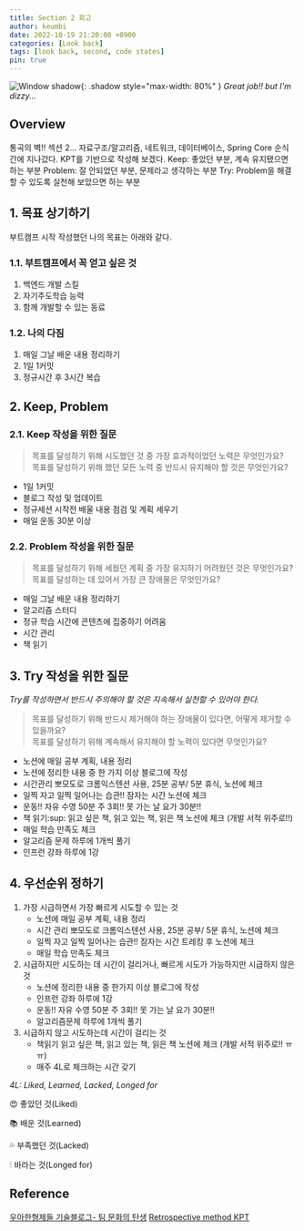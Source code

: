 ```yaml
---
title: Section 2 회고
author: keumbi
date: 2022-10-19 21:20:00 +0900
categories: [Look back]
tags: [look back, second, code states]
pin: true
---
```


![Window shadow](https://media3.giphy.com/media/APH2yVA1J0EWA/giphy.gif){: .shadow style="max-width: 80%" }
_Great job!! but I'm dizzy..._

## Overview
통곡의 벽!! 섹션 2... 자료구조/알고리즘, 네트워크, 데이터베이스, Spring Core 순식간에 지나갔다. KPT를 기반으로 작성해 보겠다.
Keep: 좋았던 부분, 계속 유지됐으면 하는 부분
Problem: 잘 안되었던 부분, 문제라고 생각하는 부분
Try: Problem을 해결할 수 있도록 실천해 보았으면 하는 부분

## 1. 목표 상기하기
부트캠프 시작 작성했던 나의 목표는 아래와 같다.
### 1.1. 부트캠프에서 꼭 얻고 싶은 것

1. 백엔드 개발 스킬
2. 자기주도학습 능력
3. 함께 개발할 수 있는 동료

### 1.2. 나의 다짐

1. 매일 그날 배운 내용 정리하기
2. 1일 1커밋
3. 정규시간 후 3시간 복습

## 2. Keep, Problem
### 2.1. Keep 작성을 위한 질문
>목표를 달성하기 위해 시도했던 것 중 가장 효과적이었던 노력은 무엇인가요?<br>
>목표를 달성하기 위해 했던 모든 노력 중 반드시 유지해야 할 것은 무엇인가요?

* 1일 1커밋
* 블로그 작성 및 업데이트
* 정규세션 시작전 배울 내용 점검 및 계획 세우기
* 매일 운동 30분 이상

### 2.2. Problem 작성을 위한 질문
>목표를 달성하기 위해 세웠던 계획 중 가장 유지하기 어려웠던 것은 무엇인가요?<br>
>목표를 달성하는 데 있어서 가장 큰 장애물은 무엇인가요?


* 매일 그날 배운 내용 정리하기
* 알고리즘 스터디
* 정규 학습 시간에 콘텐츠에 집중하기 어려움
* 시간 관리
* 책 읽기


## 3. Try 작성을 위한 질문
*Try를 작성하면서 반드시 주의해야 할 것은 지속해서 실천할 수 있어야 한다.*

>목표를 달성하기 위해 반드시 제거해야 하는 장애물이 있다면, 어떻게 제거할 수 있을까요? <br>
>목표를 달성하기 위해 계속해서 유지해야 할 노력이 있다면 무엇인가요?

* 노션에 매일 공부 계획, 내용 정리
* 노션에 정리한 내용 중 한 가지 이상 블로그에 작성
* 시간관리 뽀모도로 크롬익스텐션 사용, 25분 공부/ 5분 휴식, 노션에 체크
* 일찍 자고 일찍 일어나는 습관!! 잠자는 시간 노션에 체크
* 운동!! 자유 수영 50분 주 3회!! 못 가는 날 요가 30분!!
* 책 읽기:sup: 읽고 싶은 책, 읽고 있는 책, 읽은 책 노션에 체크 (개발 서적 위주로!!)
* 매일 학습 만족도 체크
* 알고리즘 문제 하루에 1개씩 풀기
* 인프런 강좌 하루에 1강



## 4. 우선순위 정하기
1. 가장 시급하면서 가장 빠르게 시도할 수 있는 것
   * 노션에 매일 공부 계획, 내용 정리
   * 시간 관리 뽀모도로 크롬익스텐션 사용, 25분 공부/ 5분 휴식, 노션에 체크
   * 일찍 자고 일찍 일어나는 습관!! 잠자는 시간 트레킹 후 노션에 체크
   * 매일 학습 만족도 체크
2. 시급하지만 시도하는 데 시간이 걸리거나, 빠르게 시도가 가능하지만 시급하지 않은 것
   * 노션에 정리한 내용 중 한가지 이상 블로그에 작성
   * 인프런 강좌 하루에 1강
   * 운동!! 자유 수영 50분 주 3회!! 못 가는 날 요가 30분!!
   * 알고리즘문제 하루에 1개씩 풀기
3. 시급하지 않고 시도하는데 시간이 걸리는 것
   * 책읽기 읽고 싶은 책, 읽고 있는 책, 읽은 책 노션에 체크 (개발 서적 위주로!! ㅠㅠ)
   * 매주 4L로 체크하는 시간 갖기


*4L: Liked, Learned, Lacked, Longed for*

😍 좋았던 것(Liked)

📚 배운 것(Learned)

💦 부족했던 것(Lacked)

🕯 바라는 것(Longed for)


## Reference
[우아한형제들 기술블로그- 팀 문화의 탄생](https://techblog.woowahan.com/2677/)
[Retrospective method KPT](https://code-artisan.io/retrospective-method-kpt/)

